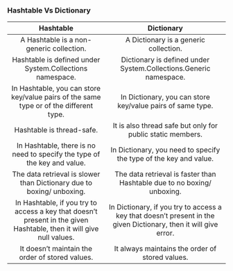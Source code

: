 ### Hashtable Vs Dictionary

| Hashtable   | 	Dictionary |
|:------------:|:-------------:|
|A Hashtable is a non-generic collection.| A Dictionary is a generic collection.|
|Hashtable is defined under System.Collections namespace.| 	Dictionary is defined under System.Collections.Generic namespace.|
|In Hashtable, you can store key/value pairs of the same type or of the different type.	| In Dictionary, you can store key/value pairs of same type.|
|Hashtable is thread-safe.| 	It is also thread safe but only for public static members.|
|In Hashtable, there is no need to specify the type of the key and value.|     In Dictionary, you need to specify the type of the key and value.|
|The data retrieval is slower than Dictionary due to boxing/ unboxing.| The data retrieval is faster than Hashtable due to no boxing/ unboxing.|
|In Hashtable, if you try to access a key that doesn’t present in the given Hashtable, then it will give null values.| In Dictionary, if you try to access a key that doesn’t present in the given Dictionary, then it will give error. |
| It doesn’t maintain the order of stored values.| It always maintains the order of stored values.|
